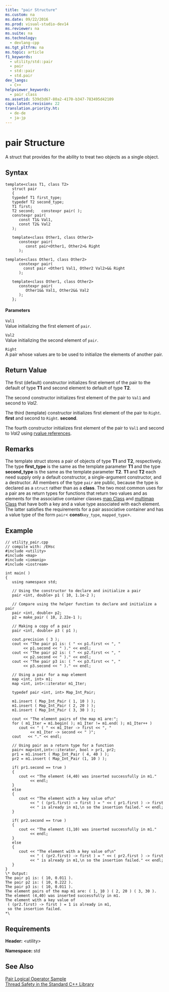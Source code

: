 ```yaml
---
title: "pair Structure"
ms.custom: na
ms.date: 09/22/2016
ms.prod: visual-studio-dev14
ms.reviewer: na
ms.suite: na
ms.technology: 
  - devlang-cpp
ms.tgt_pltfrm: na
ms.topic: article
f1_keywords: 
  - utility/std::pair
  - pair
  - std::pair
  - std.pair
dev_langs: 
  - C++
helpviewer_keywords: 
  - pair class
ms.assetid: 539d3d67-80a2-4170-b347-783495d42109
caps.latest.revision: 22
translation.priority.ht: 
  - de-de
  - ja-jp
---
```

# pair Structure
A struct that provides for the ability to treat two objects as a single object.  
  
## Syntax  
  
```  
template<class T1, class T2>  
   struct pair   
   {  
   typedef T1 first_type;  
   typedef T2 second_type;  
   T1 first;  
   T2 second;   constexpr pair( );  
   constexpr pair(  
      const T1& Val1,   
      const T2& Val2  
   );  
  
   template<class Other1, class Other2>  
      constexpr pair(  
         const pair<Other1, Other2>& Right  
      );  
  
template<class Other1, class Other2>  
      constexpr pair(  
        const pair <Other1 Val1, Other2 Val2>&& Right  
      );  
  
   template<class Other1, class Other2>  
      constexpr pair(  
         Other1&& Val1, Other2&& Val2  
      );  
   };  
```  
  
#### Parameters  
 `Val1`  
 Value initializing the first element of `pair`.  
  
 `Val2`  
 Value initializing the second element of `pair`.  
  
 `Right`  
 A pair whose values are to be used to initialize the elements of another pair.  
  
## Return Value  
 The first (default) constructor initializes first element of the pair to the default of type **T1** and second element to default of type **T2**.  
  
 The second constructor initializes first element of the pair to `Val1` and second to                 *Val2.*  
  
 The third (template) constructor initializes first element of the pair to `Right`. **first** and second to `Right`. **second**.  
  
 The fourth constructor initializes first element of the pair to `Val1` and second to                 *Val2* using [rvalue references](../vs140/rvalue-reference-declarator----.md).  
  
## Remarks  
 The template struct stores a pair of objects of type **T1** and **T2**, respectively. The type **first_type** is the same as the template parameter **T1** and the type **second_type** is the same as the template parameter **T2**. **T1** and **T2** each need supply only a default constructor, a single-argument constructor, and a destructor. All members of the type `pair` are public, because the type is declared as a `struct` rather than as a **class**. The two most common uses for a pair are as return types for functions that return two values and as elements for the associative container classes [map Class](../vs140/map-class.md) and [multimap Class](../vs140/multimap-class.md) that have both a key and a value type associated with each element. The latter satisfies the requirements for a pair associative container and has a value type of the form `pair`< **const**`key_type`, `mapped_type`>.  
  
## Example  
  
```  
// utility_pair.cpp  
// compile with: /EHsc  
#include <utility>  
#include <map>  
#include <iomanip>  
#include <iostream>  
  
int main( )  
{  
   using namespace std;  
  
   // Using the constructor to declare and initialize a pair  
   pair <int, double> p1 ( 10, 1.1e-2 );  
  
   // Compare using the helper function to declare and initialize a pair  
   pair <int, double> p2;  
   p2 = make_pair ( 10, 2.22e-1 );  
  
   // Making a copy of a pair  
   pair <int, double> p3 ( p1 );  
  
   cout.precision ( 3 );  
   cout << "The pair p1 is: ( " << p1.first << ", "   
        << p1.second << " )." << endl;  
   cout << "The pair p2 is: ( " << p2.first << ", "   
        << p2.second << " )." << endl;  
   cout << "The pair p3 is: ( " << p3.first << ", "   
        << p3.second << " )." << endl;  
  
   // Using a pair for a map element  
   map <int, int> m1;  
   map <int, int>::iterator m1_Iter;  
  
   typedef pair <int, int> Map_Int_Pair;  
  
   m1.insert ( Map_Int_Pair ( 1, 10 ) );  
   m1.insert ( Map_Int_Pair ( 2, 20 ) );  
   m1.insert ( Map_Int_Pair ( 3, 30 ) );  
  
   cout << "The element pairs of the map m1 are:";  
   for ( m1_Iter = m1.begin( ); m1_Iter != m1.end( ); m1_Iter++ )  
      cout << " ( " << m1_Iter -> first << ", "  
           << m1_Iter -> second << " )";  
   cout   << "." << endl;  
  
   // Using pair as a return type for a function  
   pair< map<int,int>::iterator, bool > pr1, pr2;  
   pr1 = m1.insert ( Map_Int_Pair ( 4, 40 ) );  
   pr2 = m1.insert ( Map_Int_Pair (1, 10 ) );  
  
   if( pr1.second == true )  
   {  
      cout << "The element (4,40) was inserted successfully in m1."  
           << endl;  
   }  
   else     
   {  
      cout << "The element with a key value of\n"  
           << " ( (pr1.first) -> first ) = " << ( pr1.first ) -> first   
           << " is already in m1,\n so the insertion failed." << endl;  
   }  
  
   if( pr2.second == true )  
   {  
      cout << "The element (1,10) was inserted successfully in m1."  
           << endl;  
   }  
   else     
   {  
      cout << "The element with a key value of\n"  
           << " ( (pr2.first) -> first ) = " << ( pr2.first ) -> first   
           << " is already in m1,\n so the insertion failed." << endl;  
   }  
}  
\* Output:   
The pair p1 is: ( 10, 0.011 ).  
The pair p2 is: ( 10, 0.222 ).  
The pair p3 is: ( 10, 0.011 ).  
The element pairs of the map m1 are: ( 1, 10 ) ( 2, 20 ) ( 3, 30 ).  
The element (4,40) was inserted successfully in m1.  
The element with a key value of  
 ( (pr2.first) -> first ) = 1 is already in m1,  
 so the insertion failed.  
*\  
```  
  
## Requirements  
 **Header:** <utility\>  
  
 **Namespace:** std  
  
## See Also  
 [Pair Logical Operator Sample](../vs140/pair-logical-operator.md)   
 [Thread Safety in the Standard C++ Library](../vs140/thread-safety-in-the-c---standard-library.md)
